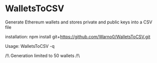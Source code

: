 # WalletsToCSV
Generate Ethereum wallets and stores private and public keys into a CSV file

installation:
npm install git+https://github.com/Warno0/WalletsToCSV.git

Usage:
WalletsToCSV -q <quantity>
  
/!\ Generation limited to 50 wallets /!\
